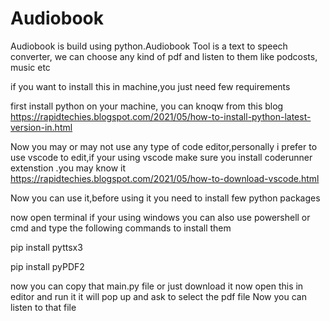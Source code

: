 # Audiobook

Audiobook is build using python.Audiobook Tool is a text to speech  converter, we can choose any kind of pdf and listen to them like podcosts, music etc

if you want to install this in machine,you  just  need  few requirements

first install python on your machine, you can knoqw from this blog
https://rapidtechies.blogspot.com/2021/05/how-to-install-python-latest-version-in.html

 Now you may or may not use any type of code editor,personally i prefer to use vscode to edit,if your using vscode make sure you install coderunner extenstion .you may know it
https://rapidtechies.blogspot.com/2021/05/how-to-download-vscode.html

Now you can use it,before using it you need to install few python packages

now open terminal if your using windows you can also use powershell or cmd   and type the following commands to install them

pip install pyttsx3

pip install pyPDF2

now you can copy that main.py file or just download it
now open this in editor and run it 
it will pop up and ask to select the pdf file 
Now you can listen to that file
